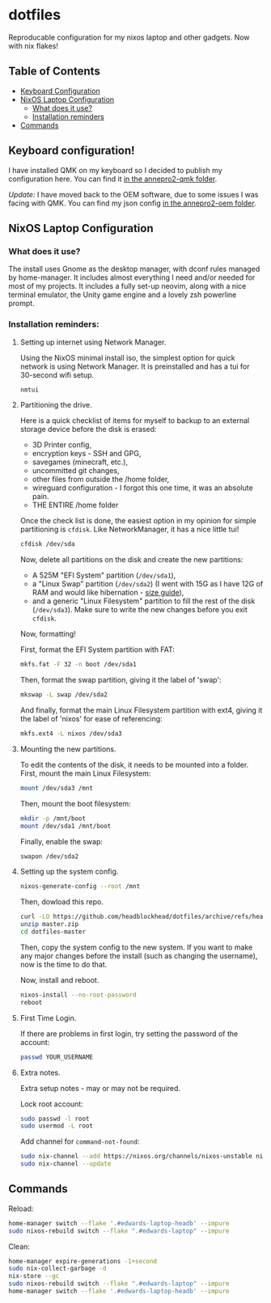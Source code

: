 # dotfiles

Reproducable configuration for my nixos laptop and other gadgets. Now with nix flakes!

## Table of Contents

  * [Keyboard Configuration](#keyboard-configuration)
  * [NixOS Laptop Configuration](#nixos-laptop-configuration)
    * [What does it use?](#what-does-it-use)
    * [Installation reminders](#installation-reminders)
  * [Commands](#commands)

## Keyboard configuration!

I have installed QMK on my keyboard so I decided to publish my configuration here. You can find it [in the annepro2-qmk folder](keyboard/annepro2-qmk).

*Update:* I have moved back to the OEM software, due to some issues I was facing with QMK. You can find my json config [in the annepro2-oem folder](keyboard/annepro2-oem/).

## NixOS Laptop Configuration

### What does it use?

The install uses Gnome as the desktop manager, with dconf rules managed by home-manager. It includes almost everything I need and/or needed for most of my projects. It includes a fully set-up neovim, along with a nice terminal emulator, the Unity game engine and a lovely zsh powerline prompt.

### Installation reminders:

1. Setting up internet using Network Manager.

    Using the NixOS minimal install iso, the simplest option for quick network is using Network Manager. It is preinstalled and has a tui for 30-second wifi setup.

    ```bash
    nmtui
    ```

2. Partitioning the drive.

    Here is a quick checklist of items for myself to backup to an external storage device before the disk is erased:
      - 3D Printer config,
      - encryption keys - SSH and GPG,
      - savegames (minecraft, etc.),
      - uncommitted git changes,
      - other files from outside the /home folder,
      - wireguard configuration - I forgot this one time, it was an absolute pain.
      - THE ENTIRE /home folder

    Once the check list is done, the easiest option in my opinion for simple partitioning is `cfdisk`. Like NetworkManager, it has a nice little tui!

    ```bash
    cfdisk /dev/sda
    ```

    Now, delete all partitions on the disk and create the new partitions:
      - A 525M "EFI System" partition (```/dev/sda1```),
      - a "Linux Swap" partition (```/dev/sda2```) (I went with 15G as I have 12G of RAM and would like hibernation - [size guide](https://itsfoss.com/swap-size/)),
      - and a generic "Linux Filesystem" partition to fill the rest of the disk (```/dev/sda3```).
    Make sure to write the new changes before you exit `cfdisk`.

    Now, formatting!

    First, format the EFI System partition with FAT:

    ```bash
    mkfs.fat -F 32 -n boot /dev/sda1
    ```

    Then, format the swap partition, giving it the label of 'swap':

    ```bash
    mkswap -L swap /dev/sda2
    ```

    And finally, format the main Linux Filesystem partition with ext4, giving it the label of 'nixos' for ease of referencing:

    ```bash
    mkfs.ext4 -L nixos /dev/sda3
    ```

3. Mounting the new partitions.

    To edit the contents of the disk, it needs to be mounted into a folder.
    First, mount the main Linux Filesystem:

    ```bash
    mount /dev/sda3 /mnt
    ```

    Then, mount the boot filesystem:

    ```bash
    mkdir -p /mnt/boot
    mount /dev/sda1 /mnt/boot
    ```

    Finally, enable the swap:

    ```bash
    swapon /dev/sda2
    ```


4. Setting up the system config.

    ```bash
    nixos-generate-config --root /mnt
    ```

    Then, dowload this repo.

    ```bash
    curl -LO https://github.com/headblockhead/dotfiles/archive/refs/heads/master.zip
    unzip master.zip
    cd dotfiles-master
    ```

    Then, copy the system config to the new system. If you want to make any major changes before the install (such as changing the username), now is the time to do that.

    Now, install and reboot.

    ```bash
    nixos-install --no-root-password
    reboot
    ```


5. First Time Login.

    If there are problems in first login, try setting the password of the account:

    ```bash
    passwd YOUR_USERNAME 
    ```

6. Extra notes.

    Extra setup notes - may or may not be required.

    Lock root account:
    ```bash
    sudo passwd -l root
    sudo usermod -L root
    ```

    Add channel for `command-not-found`:
    ```bash
    sudo nix-channel --add https://nixos.org/channels/nixos-unstable nixos
    sudo nix-channel --update
    ```

## Commands

Reload:

```bash
home-manager switch --flake '.#edwards-laptop-headb' --impure
sudo nixos-rebuild switch --flake ".#edwards-laptop" --impure
```

Clean:

```bash
home-manager expire-generations -1+second
sudo nix-collect-garbage -d
nix-store --gc
sudo nixos-rebuild switch --flake ".#edwards-laptop" --impure
home-manager switch --flake '.#edwards-laptop-headb' --impure
```
